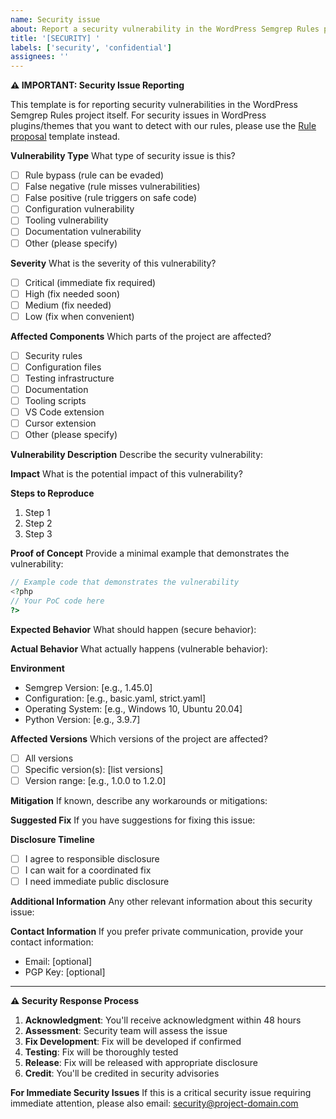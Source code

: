```yaml
---
name: Security issue
about: Report a security vulnerability in the WordPress Semgrep Rules project
title: '[SECURITY] '
labels: ['security', 'confidential']
assignees: ''
---
```


**⚠️ IMPORTANT: Security Issue Reporting**

This template is for reporting security vulnerabilities in the WordPress Semgrep Rules project itself. For security issues in WordPress plugins/themes that you want to detect with our rules, please use the [Rule proposal](?template=rule_proposal.md) template instead.

**Vulnerability Type**
What type of security issue is this?
- [ ] Rule bypass (rule can be evaded)
- [ ] False negative (rule misses vulnerabilities)
- [ ] False positive (rule triggers on safe code)
- [ ] Configuration vulnerability
- [ ] Tooling vulnerability
- [ ] Documentation vulnerability
- [ ] Other (please specify)

**Severity**
What is the severity of this vulnerability?
- [ ] Critical (immediate fix required)
- [ ] High (fix needed soon)
- [ ] Medium (fix needed)
- [ ] Low (fix when convenient)

**Affected Components**
Which parts of the project are affected?
- [ ] Security rules
- [ ] Configuration files
- [ ] Testing infrastructure
- [ ] Documentation
- [ ] Tooling scripts
- [ ] VS Code extension
- [ ] Cursor extension
- [ ] Other (please specify)

**Vulnerability Description**
Describe the security vulnerability:

**Impact**
What is the potential impact of this vulnerability?

**Steps to Reproduce**
1. Step 1
2. Step 2
3. Step 3

**Proof of Concept**
Provide a minimal example that demonstrates the vulnerability:

```php
// Example code that demonstrates the vulnerability
<?php
// Your PoC code here
?>
```

**Expected Behavior**
What should happen (secure behavior):

**Actual Behavior**
What actually happens (vulnerable behavior):

**Environment**
- Semgrep Version: [e.g., 1.45.0]
- Configuration: [e.g., basic.yaml, strict.yaml]
- Operating System: [e.g., Windows 10, Ubuntu 20.04]
- Python Version: [e.g., 3.9.7]

**Affected Versions**
Which versions of the project are affected?
- [ ] All versions
- [ ] Specific version(s): [list versions]
- [ ] Version range: [e.g., 1.0.0 to 1.2.0]

**Mitigation**
If known, describe any workarounds or mitigations:

**Suggested Fix**
If you have suggestions for fixing this issue:

**Disclosure Timeline**
- [ ] I agree to responsible disclosure
- [ ] I can wait for a coordinated fix
- [ ] I need immediate public disclosure

**Additional Information**
Any other relevant information about this security issue:

**Contact Information**
If you prefer private communication, provide your contact information:
- Email: [optional]
- PGP Key: [optional]

---

**⚠️ Security Response Process**

1. **Acknowledgment**: You'll receive acknowledgment within 48 hours
2. **Assessment**: Security team will assess the issue
3. **Fix Development**: Fix will be developed if confirmed
4. **Testing**: Fix will be thoroughly tested
5. **Release**: Fix will be released with appropriate disclosure
6. **Credit**: You'll be credited in security advisories

**For Immediate Security Issues**
If this is a critical security issue requiring immediate attention, please also email: security@project-domain.com
